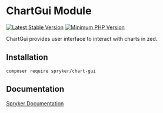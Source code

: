 # ChartGui Module
[![Latest Stable Version](https://poser.pugx.org/spryker/chart-gui/v/stable.svg)](https://packagist.org/packages/spryker/chart-gui)
[![Minimum PHP Version](https://img.shields.io/badge/php-%3E%3D%207.4-8892BF.svg)](https://php.net/)

ChartGui provides user interface to interact with charts in zed.

## Installation

```
composer require spryker/chart-gui
```

## Documentation

[Spryker Documentation](https://docs.spryker.com)
